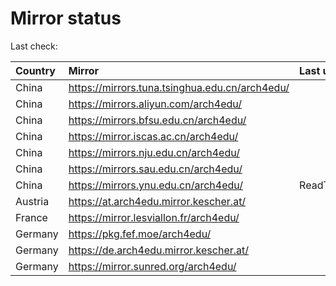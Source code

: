 <script src="./time.js"></script>
# Mirror status
Last check: <script type="text/javascript">localize(1696040464.9342995);</script>

|Country|Mirror|Last update|
|:------|:-----|:----------|
|China|https://mirrors.tuna.tsinghua.edu.cn/arch4edu/|<script type="text/javascript">localize(1696012303);</script>|
|China|https://mirrors.aliyun.com/arch4edu/|<script type="text/javascript">localize(1696012303);</script>|
|China|https://mirrors.bfsu.edu.cn/arch4edu/|<script type="text/javascript">localize(1695925802);</script>|
|China|https://mirror.iscas.ac.cn/arch4edu/|<script type="text/javascript">localize(1696012303);</script>|
|China|https://mirrors.nju.edu.cn/arch4edu/|<script type="text/javascript">localize(1695925802);</script>|
|China|https://mirrors.sau.edu.cn/arch4edu/|<script type="text/javascript">localize(1696012303);</script>|
|China|https://mirrors.ynu.edu.cn/arch4edu/|ReadTimeout|
|Austria|https://at.arch4edu.mirror.kescher.at/|<script type="text/javascript">localize(1696012303);</script>|
|France|https://mirror.lesviallon.fr/arch4edu/|<script type="text/javascript">localize(1696012303);</script>|
|Germany|https://pkg.fef.moe/arch4edu/|<script type="text/javascript">localize(1696012303);</script>|
|Germany|https://de.arch4edu.mirror.kescher.at/|<script type="text/javascript">localize(1696012303);</script>|
|Germany|https://mirror.sunred.org/arch4edu/|<script type="text/javascript">localize(1696012303);</script>|

<script src="./tablefilter/tablefilter.js"></script>
<script src="./table.js"></script>
